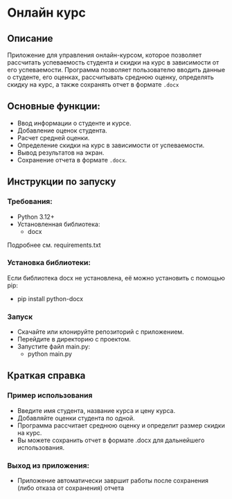# Онлайн курс

## Описание
Приложение для управления онлайн-курсом, которое позволяет рассчитать успеваемость студента и скидки на курс в зависимости от его успеваемости. Программа позволяет пользователю вводить данные о студенте, его оценках, рассчитывать среднюю оценку, определять скидку на курс, а также сохранять отчет в формате `.docx`

## Основные функции:
- Ввод информации о студенте и курсе.
- Добавление оценок студента.
- Расчет средней оценки.
- Определение скидки на курс в зависимости от успеваемости.
- Вывод результатов на экран.
- Сохранение отчета в формате `.docx`.

## Инструкции по запуску
### Требования:
- Python 3.12+
- Установленная библиотека:
  - docx

Подробнее см. requirements.txt
  
### Установка библиотеки:
Если библиотека docx не установлена, её можно установить с помощью pip:
- pip install python-docx

### Запуск
- Скачайте или клонируйте репозиторий с приложением.
- Перейдите в директорию с проектом.
- Запустите файл main.py:
  - python main.py

## Краткая справка
### Пример использования
- Введите имя студента, название курса и цену курса.
- Добавляйте оценки студента по одной.
- Программа рассчитает среднюю оценку и определит размер скидки на курс.
- Вы можете сохранить отчет в формате .docx для дальнейшего использования.
  
### Выход из приложения:
- Приложение автоматически завршит работы после сохранения (либо отказа от сохранения) отчета

